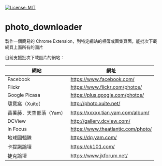 [![License: MIT](https://img.shields.io/badge/License-MIT-yellow.svg)](https://opensource.org/licenses/MIT)

# photo_downloader
製作一個簡易的 Chrome Extension，到特定網站的相簿或圖集頁面，能批次下載網頁上面所有的圖片

目前支援批次下載圖片的網站：

| 網站 | 網址 |
| ------ | ------ |
| Facebook | https://www.facebook.com/ |
| Flickr | https://www.flickr.com/photos/ |
| Google Picasa | https://plus.google.com/photos/ |
| 隨意窩（Xuite） | http://photo.xuite.net/ |
| 蕃薯藤．天空部落（Yam） | https://xxxxx.tian.yam.com/album/ |
| DCView | http://gallery.dcview.com/ |
| In Focus | https://www.theatlantic.com/photo/ |
| 地球圖輯隊 | https://dq.yam.com/ |
| 卡提諾論壇 | https://ck101.com/ |
| 捷克論壇 | https://www.jkforum.net/ |

